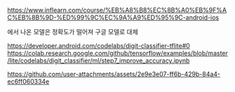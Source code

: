 https://www.inflearn.com/course/%EB%A8%B8%EC%8B%A0%EB%9F%AC%EB%8B%9D-%ED%99%9C%EC%9A%A9%ED%95%9C-android-ios

에서 나온 모델은 정확도가 떨어져 구글 모델로 대체

https://developer.android.com/codelabs/digit-classifier-tflite#0
https://colab.research.google.com/github/tensorflow/examples/blob/master/lite/codelabs/digit_classifier/ml/step7_improve_accuracy.ipynb

https://github.com/user-attachments/assets/2e9e3e07-ff6b-429b-84a4-ec6ff060334e

